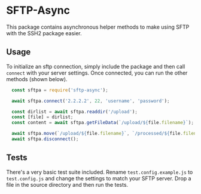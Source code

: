 # SFTP-Async

This package contains asynchronous helper methods to make using SFTP with the SSH2 package
easier.

## Usage

To initialize an sftp connection, simply include the package and then call `connect` with
your server settings. Once connected, you can run the other methods (shown below).

```js
  const sftpa = require('sftp-async');

  await sftpa.connect('2.2.2.2', 22, 'username', 'password');

  const dirlist = await sftpa.readdir('/upload');
  const [file] = dirlist;
  const content = await sftpa.getFileData(`/upload/${file.filename}`);

  await sftpa.move(`/upload/${file.filename}`, `/processed/${file.filename}`);
  await sftpa.disconnect();
```

## Tests

There's a very basic test suite included. Rename `test.config.example.js` to `test.config.js`
and change the settings to match your SFTP server. Drop a file in the source directory and
then run the tests.